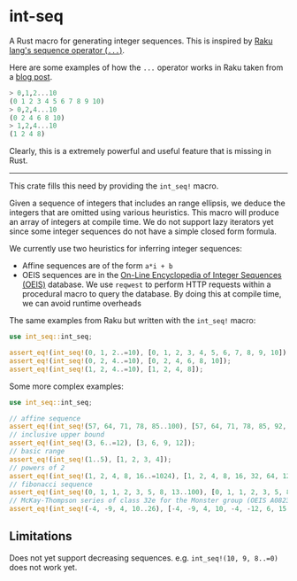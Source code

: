 # int-seq

A Rust macro for generating integer sequences. This is inspired by [Raku lang's sequence operator (`...`)](https://doc.perl6.org/language/operators#infix_...).

Here are some examples of how the `...` operator works in Raku taken from a [blog post](https://buttondown.com/hillelwayne/archive/raku-a-language-for-gremlins/).

```raku
> 0,1,2...10
(0 1 2 3 4 5 6 7 8 9 10)
> 0,2,4...10
(0 2 4 6 8 10)
> 1,2,4...10
(1 2 4 8)
```

Clearly, this is a extremely powerful and useful feature that is missing in Rust.

---

This crate fills this need by providing the `int_seq!` macro.

Given a sequence of integers that includes an range ellipsis, we deduce the
integers that are omitted using various heuristics. This macro will produce
an array of integers at compile time. We do not support lazy iterators yet
since some integer sequences do not have a simple closed form formula.

We currently use two heuristics for inferring integer sequences:

- Affine sequences are of the form `a*i + b`
- OEIS sequences are in the [On-Line Encyclopedia of Integer Sequences (OEIS)](https://oeis.org/) database. We use `reqwest` to perform HTTP requests within a procedural macro to query the database. By doing this at compile time, we can avoid runtime overheads

The same examples from Raku but written with the `int_seq!` macro:

```rust
use int_seq::int_seq;

assert_eq!(int_seq!(0, 1, 2..=10), [0, 1, 2, 3, 4, 5, 6, 7, 8, 9, 10]);
assert_eq!(int_seq!(0, 2, 4..=10), [0, 2, 4, 6, 8, 10]);
assert_eq!(int_seq!(1, 2, 4..=10), [1, 2, 4, 8]);
```

Some more complex examples:

```rust
use int_seq::int_seq;

// affine sequence
assert_eq!(int_seq!(57, 64, 71, 78, 85..100), [57, 64, 71, 78, 85, 92, 99]);
// inclusive upper bound
assert_eq!(int_seq!(3, 6..=12), [3, 6, 9, 12]);
// basic range
assert_eq!(int_seq!(1..5), [1, 2, 3, 4]);
// powers of 2
assert_eq!(int_seq!(1, 2, 4, 8, 16..=1024), [1, 2, 4, 8, 16, 32, 64, 128, 256, 512, 1024]);
// fibonacci sequence
assert_eq!(int_seq!(0, 1, 1, 2, 3, 5, 8, 13..100), [0, 1, 1, 2, 3, 5, 8, 13, 21, 34, 55, 89]);
// McKay-Thompson series of class 32e for the Monster group (OEIS A082303).
assert_eq!(int_seq!(-4, -9, 4, 10..26), [-4, -9, 4, 10, -4, -12, 6, 15, -7, -17, 7, 19, -8, -22, 10])
```

## Limitations

Does not yet support decreasing sequences. e.g. `int_seq!(10, 9, 8..=0)` does not work yet.
